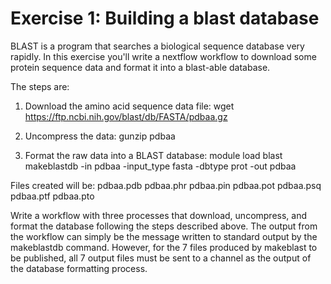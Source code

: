 # Exercise 1: Building a blast database

BLAST is a program that searches a biological sequence database very rapidly.
In this exercise you'll write a nextflow workflow to download some protein 
sequence data and format it into a blast-able database.

The steps are:

1. Download the amino acid sequence data file:
wget https://ftp.ncbi.nih.gov/blast/db/FASTA/pdbaa.gz

2. Uncompress the data:
gunzip pdbaa

3. Format the raw data into a BLAST database:
module load blast
makeblastdb -in pdbaa -input_type fasta -dbtype prot -out pdbaa

Files created will be:
	pdbaa.pdb
	pdbaa.phr
	pdbaa.pin
	pdbaa.pot
	pdbaa.psq
	pdbaa.ptf
	pdbaa.pto

Write a workflow with three processes that download, uncompress, and format
the database following the steps described above. The output from the
workflow can simply be the message written to standard output by the 
makeblastdb command. However, for the 7 files produced by makeblast to be
published, all 7 output files must be sent to a channel as the output of
the database formatting process.
